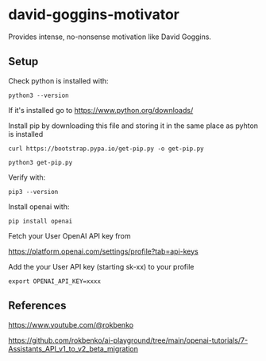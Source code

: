# david-goggins-motivator
Provides intense, no-nonsense motivation like David Goggins.


## Setup

Check python is installed with:

`python3 --version`

If it's installed go to https://www.python.org/downloads/

Install pip by downloading this file and storing it in the same place as pyhton is installed

`curl https://bootstrap.pypa.io/get-pip.py -o get-pip.py`

`python3 get-pip.py`

Verify with:

`pip3 --version`

Install openai with:

`pip install openai`

Fetch your User OpenAI API key from 

https://platform.openai.com/settings/profile?tab=api-keys

Add the your User API key (starting sk-xx) to your profile

`export OPENAI_API_KEY=xxxx`


## References

https://www.youtube.com/@rokbenko

https://github.com/rokbenko/ai-playground/tree/main/openai-tutorials/7-Assistants_API_v1_to_v2_beta_migration